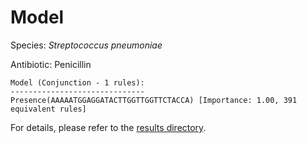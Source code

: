
# Model

Species: *Streptococcus pneumoniae*

Antibiotic: Penicillin

```
Model (Conjunction - 1 rules):
------------------------------
Presence(AAAAATGGAGGATACTTGGTTGGTTCTACCA) [Importance: 1.00, 391 equivalent rules]

```

For details, please refer to the [results directory](../../../../../results/scm_b/streptococcus%20pneumoniae/penicillin/repeat_1/).

